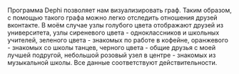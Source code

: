 Программа Dephi позволяет нам визуализировать граф. Таким образом, с помощью такого графа можно легко отследить отношения друзей вконтакте. В моём случае узлы голубого цвета отображают друзей из университета, узлы сиреневого цвета - одноклассников и школьных учителей, зеленого цвета - знакомых по работе в кофейне, оранжевого - знакомых со школы танцев, черного цвета - общие друзья с моей лучшей подругой, небольшой розовый узел в центре - знакомых из музыкальной школы.
Все данные соответствуют действительности.
